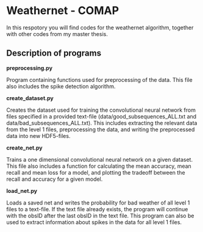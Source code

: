 # Weathernet - COMAP 

In this respotory you will find codes for the weathernet algorithm, together with other codes from my master thesis. 

## Description of programs

**preprocessing.py**

Program containing functions used for preprocessing of the data. This file also includes the spike detection algorithm. 


**create_dataset.py**

Creates the dataset used for training the convolutional neural network from files specified in a provided text-file (data/good_subsequences_ALL.txt and data/bad_subsequences_ALL.txt). This includes extracting the relevant data from the level 1 files, preprocessing the data, and writing the preprocessed data into new HDF5-files. 


**create_net.py**

Trains a one dimensional convolutional neural network on a given dataset. This file also includes a function for calculating the mean accuracy, mean recall and mean loss for a model, and plotting the tradeoff between the recall and accuracy for a given model. 


**load_net.py**

Loads a saved net and writes the probability for bad weather of all level 1 files to a text-file. If the text file already exists, the program will continue with the obsID after the last obsID in the text file. This program can also be used to extract information about spikes in the data for all level 1 files. 
